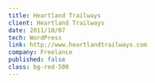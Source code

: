 ```yaml
---
title: Heartland Trailways
client: Heartland Trailways
date: 2011/10/07
tech: WordPress
link: http://www.heartlandtrailways.com
company: Freelance
published: false
class: bg-red-500
---
```

